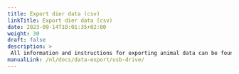 ```yaml
---
title: Export dier data (csv)
linkTitle: Export dier data (csv)
date: 2023-09-14T10:01:35+02:00
weight: 30
draft: false
description: >
 All information and instructions for exporting animal data can be found here
manualLink: /nl/docs/data-export/usb-drive/
---
```

<script>
  window.location.href = "/nl/docs/data-export/usb-drive/";
</script>
